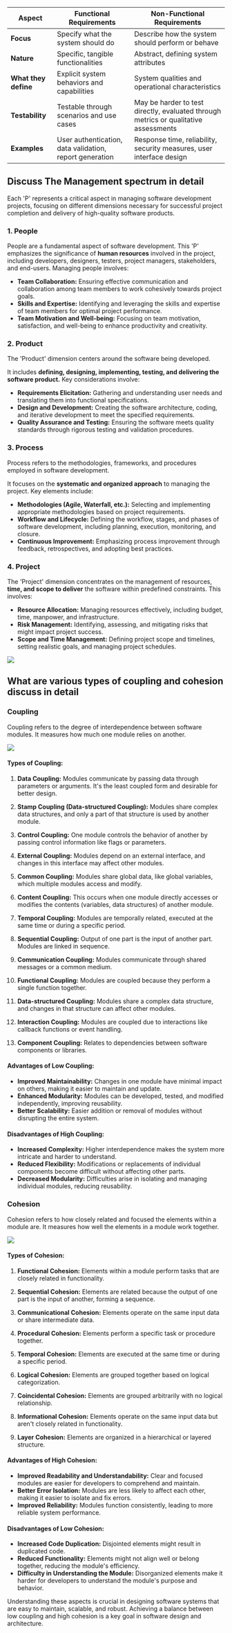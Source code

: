 
|Aspect|Functional Requirements|Non-Functional Requirements|
|---|---|---|
|**Focus**|Specify what the system should do|Describe how the system should perform or behave|
|**Nature**|Specific, tangible functionalities|Abstract, defining system attributes|
|**What they define**|Explicit system behaviors and capabilities|System qualities and operational characteristics|
|**Testability**|Testable through scenarios and use cases|May be harder to test directly, evaluated through metrics or qualitative assessments|
|**Examples**|User authentication, data validation, report generation|Response time, reliability, security measures, user interface design|

## Discuss The Management spectrum in detail
Each 'P' represents a critical aspect in managing software development projects, focusing on different dimensions necessary for successful project completion and delivery of high-quality software products.

### 1. People
   People are a fundamental aspect of software development. This 'P' emphasizes the significance of **human resources** involved in the project, including developers, designers, testers, project managers, stakeholders, and end-users. Managing people involves:

   - **Team Collaboration:** Ensuring effective communication and collaboration among team members to work cohesively towards project goals.
   - **Skills and Expertise:** Identifying and leveraging the skills and expertise of team members for optimal project performance.
   - **Team Motivation and Well-being:** Focusing on team motivation, satisfaction, and well-being to enhance productivity and creativity.

### 2. Product
   The 'Product' dimension centers around the software being developed. 
   
   It includes **defining, designing, implementing, testing, and delivering the software product.** Key considerations involve:

   - **Requirements Elicitation:** Gathering and understanding user needs and translating them into functional specifications.
   - **Design and Development:** Creating the software architecture, coding, and iterative development to meet the specified requirements.
   - **Quality Assurance and Testing:** Ensuring the software meets quality standards through rigorous testing and validation procedures.

### 3. Process
   Process refers to the methodologies, frameworks, and procedures employed in software development. 
   
   It focuses on the **systematic and organized approach** to managing the project. Key elements include:

   - **Methodologies (Agile, Waterfall, etc.):** Selecting and implementing appropriate methodologies based on project requirements.
   - **Workflow and Lifecycle:** Defining the workflow, stages, and phases of software development, including planning, execution, monitoring, and closure.
   - **Continuous Improvement:** Emphasizing process improvement through feedback, retrospectives, and adopting best practices.

### 4. Project
   The 'Project' dimension concentrates on the management of resources, **time, and scope to deliver** the software within predefined constraints. This involves:

   - **Resource Allocation:** Managing resources effectively, including budget, time, manpower, and infrastructure.
   - **Risk Management:** Identifying, assessing, and mitigating risks that might impact project success.
   - **Scope and Time Management:** Defining project scope and timelines, setting realistic goals, and managing project schedules.

![](https://media.geeksforgeeks.org/wp-content/uploads/20210406130648/spp.PNG)

## What are various types of coupling and cohesion discuss in detail

### Coupling
Coupling refers to the degree of interdependence between software modules. It measures how much one module relies on another.

![](https://media.geeksforgeeks.org/wp-content/uploads/cohesion.png)
#### Types of Coupling:

1. **Data Coupling:** Modules communicate by passing data through parameters or arguments. It's the least coupled form and desirable for better design.
   
2. **Stamp Coupling (Data-structured Coupling):** Modules share complex data structures, and only a part of that structure is used by another module.

3. **Control Coupling:** One module controls the behavior of another by passing control information like flags or parameters.

4. **External Coupling:** Modules depend on an external interface, and changes in this interface may affect other modules.

5. **Common Coupling:** Modules share global data, like global variables, which multiple modules access and modify.

6. **Content Coupling:** This occurs when one module directly accesses or modifies the contents (variables, data structures) of another module.

7. **Temporal Coupling:** Modules are temporally related, executed at the same time or during a specific period.

8. **Sequential Coupling:** Output of one part is the input of another part. Modules are linked in sequence.

9. **Communication Coupling:** Modules communicate through shared messages or a common medium.

10. **Functional Coupling:** Modules are coupled because they perform a single function together.

11. **Data-structured Coupling:** Modules share a complex data structure, and changes in that structure can affect other modules.

12. **Interaction Coupling:** Modules are coupled due to interactions like callback functions or event handling.

13. **Component Coupling:** Relates to dependencies between software components or libraries.

#### Advantages of Low Coupling:
- **Improved Maintainability:** Changes in one module have minimal impact on others, making it easier to maintain and update.
- **Enhanced Modularity:** Modules can be developed, tested, and modified independently, improving reusability.
- **Better Scalability:** Easier addition or removal of modules without disrupting the entire system.

#### Disadvantages of High Coupling:
- **Increased Complexity:** Higher interdependence makes the system more intricate and harder to understand.
- **Reduced Flexibility:** Modifications or replacements of individual components become difficult without affecting other parts.
- **Decreased Modularity:** Difficulties arise in isolating and managing individual modules, reducing reusability.

### Cohesion

Cohesion refers to how closely related and focused the elements within a module are. It measures how well the elements in a module work together.

![](https://media.geeksforgeeks.org/wp-content/uploads/cohesion.png)
#### Types of Cohesion:

1. **Functional Cohesion:** Elements within a module perform tasks that are closely related in functionality.

2. **Sequential Cohesion:** Elements are related because the output of one part is the input of another, forming a sequence.

3. **Communicational Cohesion:** Elements operate on the same input data or share intermediate data.

4. **Procedural Cohesion:** Elements perform a specific task or procedure together.

5. **Temporal Cohesion:** Elements are executed at the same time or during a specific period.

6. **Logical Cohesion:** Elements are grouped together based on logical categorization.

7. **Coincidental Cohesion:** Elements are grouped arbitrarily with no logical relationship.

8. **Informational Cohesion:** Elements operate on the same input data but aren't closely related in functionality.

9. **Layer Cohesion:** Elements are organized in a hierarchical or layered structure.

#### Advantages of High Cohesion:
- **Improved Readability and Understandability:** Clear and focused modules are easier for developers to comprehend and maintain.
- **Better Error Isolation:** Modules are less likely to affect each other, making it easier to isolate and fix errors.
- **Improved Reliability:** Modules function consistently, leading to more reliable system performance.

#### Disadvantages of Low Cohesion:
- **Increased Code Duplication:** Disjointed elements might result in duplicated code.
- **Reduced Functionality:** Elements might not align well or belong together, reducing the module's efficiency.
- **Difficulty in Understanding the Module:** Disorganized elements make it harder for developers to understand the module's purpose and behavior.

Understanding these aspects is crucial in designing software systems that are easy to maintain, scalable, and robust. Achieving a balance between low coupling and high cohesion is a key goal in software design and architecture.